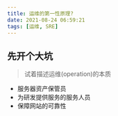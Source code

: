 ```yaml
---
title: 运维的第一性原理?
date: 2021-08-24 06:59:21
tags: [运维, SRE]
---
```




## 先开个大坑

> 试着描述运维(operation)的本质

- 服务器资产保管员
- 为研发提供服务的服务人员
- 保障网站的可靠性

